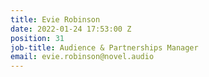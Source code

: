 ```yaml
---
title: Evie Robinson
date: 2022-01-24 17:53:00 Z
position: 31
job-title: Audience & Partnerships Manager
email: evie.robinson@novel.audio
---
```


